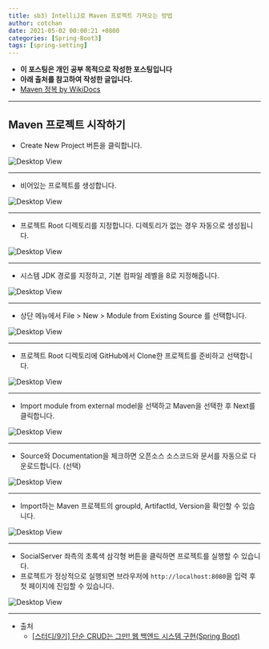 ```yaml
---
title: sb3) IntelliJ로 Maven 프로젝트 가져오는 방법
author: cotchan 
date: 2021-05-02 00:00:21 +0800 
categories: [Spring-Boot3]
tags: [spring-setting] 
---
```


+ **이 포스팅은 개인 공부 목적으로 작성한 포스팅입니다**
+ **아래 출처를 참고하여 작성한 글입니다.**
+ [Maven 정복 by WikiDocs](https://wikidocs.net/book/1910)

---

## Maven 프로젝트 시작하기

+ Create New Project 버튼을 클릭합니다.

![Desktop View](/assets/img/post/spring-boot3/intellij-maven-start-1.png)

---

+ 비어있는 프로젝트를 생성합니다.

![Desktop View](/assets/img/post/spring-boot3/intellij-maven-start-2.png)

---

+ 프로젝트 Root 디렉토리를 지정합니다. 디렉토리가 없는 경우 자동으로 생성됩니다.


![Desktop View](/assets/img/post/spring-boot3/intellij-maven-start-3.png)

---

+ 시스템 JDK 경로를 지정하고, 기본 컴파일 레벨을 8로 지정해줍니다.

![Desktop View](/assets/img/post/spring-boot3/intellij-maven-start-4.png)

---

+ 상단 메뉴에서 File > New > Module from Existing Source 를 선택합니다.

![Desktop View](/assets/img/post/spring-boot3/intellij-maven-start-5.png)

---

+ 프로젝트 Root 디렉토리에 GitHub에서 Clone한 프로젝트를 준비하고 선택합니다.

![Desktop View](/assets/img/post/spring-boot3/intellij-maven-start-6.png)


---

+ Import module from external model을 선택하고 Maven을 선택한 후 Next를 클릭합니다.

![Desktop View](/assets/img/post/spring-boot3/intellij-maven-start-7.png)

---

+ Source와 Documentation을 체크하면 오픈소스 소스코드와 문서를 자동으로 다운로드합니다. (선택)

![Desktop View](/assets/img/post/spring-boot3/intellij-maven-start-8.png)


---

+ Import하는 Maven 프로젝트의 groupId, ArtifactId, Version을 확인할 수 있습니다.

![Desktop View](/assets/img/post/spring-boot3/intellij-maven-start-9.png)


---

+ SocialServer 좌측의 초록색 삼각형 버튼을 클릭하면 프로젝트를 실행할 수 있습니다.
+ 프로젝트가 정상적으로 실행되면 브라우저에 `http://localhost:8080`을 입력 후 첫 페이지에 진입할 수 있습니다.

![Desktop View](/assets/img/post/spring-boot3/intellij-maven-start-10.png)

---

+ 출처
    + [[스터디/9기] 단순 CRUD는 그만! 웹 백엔드 시스템 구현(Spring Boot)](https://programmers.co.kr/learn/courses/11694) 
